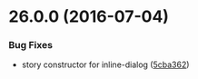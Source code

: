 <a name="26.0.0"></a>
# 26.0.0 (2016-07-04)


### Bug Fixes

* story constructor for inline-dialog ([5cba362](https://aui-team-bot/https://bitbucket.org/atlassian/atlaskit/commits/5cba362))



